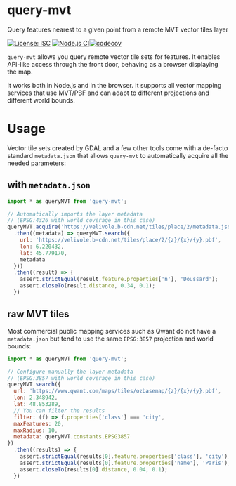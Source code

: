 # query-mvt

Query features nearest to a given point from a remote MVT vector tiles layer

[![License: ISC](https://img.shields.io/github/license/mmomtchev/query-mvt)](https://github.com/mmomtchev/query-mvt/blob/master/LICENSE)
[![Node.js CI](https://github.com/mmomtchev/query-mvt/actions/workflows/node.js.yml/badge.svg)](https://github.com/mmomtchev/query-mvt/actions/workflows/node.js.yml)[![codecov](https://codecov.io/gh/mmomtchev/query-mvt/branch/main/graph/badge.svg?token=oT28J2XMYB)](https://codecov.io/gh/mmomtchev/query-mvt)

`query-mvt` allows you query remote vector tile sets for features. It enables API-like access through the front door, behaving as a browser displaying the map.

It works both in Node.js and in the browser. It supports all vector mapping services that use MVT/PBF and can adapt to different projections and different world bounds.

# Usage

Vector tile sets created by GDAL and a few other tools come with a de-facto standard `metadata.json` that allows `query-mvt` to automatically acquire all the needed parameters:

## with `metadata.json`

```js
import * as queryMVT from 'query-mvt';

// Automatically imports the layer metadata
// (EPSG:4326 with world coverage in this case)
queryMVT.acquire('https://velivole.b-cdn.net/tiles/place/2/metadata.json')
  .then((metadata) => queryMVT.search({
    url: 'https://velivole.b-cdn.net/tiles/place/2/{z}/{x}/{y}.pbf',
    lon: 6.220432,
    lat: 45.779170,
    metadata
  }))
  .then((result) => {
    assert.strictEqual(result.feature.properties['n'], 'Doussard');
    assert.closeTo(result.distance, 0.34, 0.1);
  })
```

## raw MVT tiles

Most commercial public mapping services such as Qwant do not have a `metadata.json` but tend to use the same `EPSG:3857` projection and world bounds:

```js
import * as queryMVT from 'query-mvt';

// Configure manually the layer metadata
// (EPSG:3857 with world coverage in this case)
queryMVT.search({
  url: 'https://www.qwant.com/maps/tiles/ozbasemap/{z}/{x}/{y}.pbf',
  lon: 2.348942,
  lat: 48.853289,
  // You can filter the results
  filter: (f) => f.properties['class'] === 'city',
  maxFeatures: 20,
  maxRadius: 10,
  metadata: queryMVT.constants.EPSG3857
})
  .then((results) => {
    assert.strictEqual(results[0].feature.properties['class'], 'city');
    assert.strictEqual(results[0].feature.properties['name'], 'Paris');
    assert.closeTo(results[0].distance, 0.04, 0.1);
  })
```
